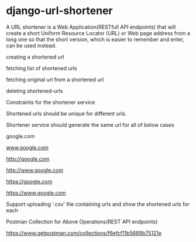 # django-url-shortener
A URL shortener is a Web Application(RESTfull API endpoints) that will create a short Uniform Resource Locator (URL) or Web page address from a long one so that the short version, which is easier to remember and enter, can be used instead.

creating a shortened url

fetching list of shortened urls

fetching original url from a shortened url

deleting shortened-urls

Constraints for the shortener service

Shortened urls should be unique for different urls.

Shortener service should generate the same url for all of below cases

google.com

www.google.com

http://google.com

http://www.google.com

https://google.com

https://www.google.com

Support uploading '.csv' file containing urls and show the shortened urls for each

Postman Collection for Above Operations(REST API endpoints)

https://www.getpostman.com/collections/f6efcf11b5689b75121e
